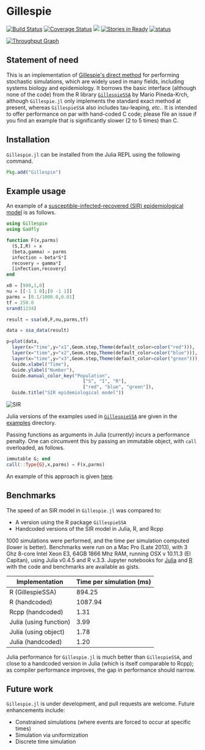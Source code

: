 
# Gillespie

[![Build Status](https://travis-ci.org/sdwfrost/Gillespie.jl.svg?branch=master)](https://travis-ci.org/sdwfrost/Gillespie.jl)
[![Coverage Status](https://coveralls.io/repos/github/sdwfrost/Gillespie.jl/badge.svg?branch=master)](https://coveralls.io/github/sdwfrost/Gillespie.jl?branch=master)
[![](https://img.shields.io/badge/docs-latest-blue.svg)](https://sdwfrost.github.io/Gillespie.jl/latest)
[![Stories in Ready](https://badge.waffle.io/sdwfrost/Gillespie.jl.png?label=ready&title=Ready)](https://waffle.io/sdwfrost/Gillespie.jl)
[![status](http://joss.theoj.org/papers/3cfdd80b93a9123b173e9617c1e6a238/status.svg)](http://joss.theoj.org/papers/3cfdd80b93a9123b173e9617c1e6a238)

[![Throughput Graph](https://graphs.waffle.io/sdwfrost/Gillespie.jl/throughput.svg)](https://waffle.io/sdwfrost/Gillespie.jl/metrics/throughput)

## Statement of need

This is an implementation of [Gillespie's direct method](http://en.wikipedia.org/wiki/Gillespie_algorithm) for performing stochastic simulations, which are widely used in many fields, including systems biology and epidemiology. It borrows the basic interface (although none of the code) from the R library [`GillespieSSA`](http://www.jstatsoft.org/v25/i12/paper) by Mario Pineda-Krch, although `Gillespie.jl` only implements the standard exact method at present, whereas `GillespieSSA` also includes tau-leaping, *etc.*. It is intended to offer performance on par with hand-coded C code; please file an issue if you find an example that is significantly slower (2 to 5 times) than C.

## Installation

```Gillespie.jl``` can be installed from the Julia REPL using the following command.

```julia
Pkg.add("Gillespie")
```

## Example usage

An example of a [susceptible-infected-recovered (SIR) epidemiological model](https://en.wikipedia.org/wiki/Compartmental_models_in_epidemiology#The_SIR_model_without_vital_dynamics) is as follows.

```julia
using Gillespie
using Gadfly

function F(x,parms)
  (S,I,R) = x
  (beta,gamma) = parms
  infection = beta*S*I
  recovery = gamma*I
  [infection,recovery]
end

x0 = [999,1,0]
nu = [[-1 1 0];[0 -1 1]]
parms = [0.1/1000.0,0.01]
tf = 250.0
srand(1234)

result = ssa(x0,F,nu,parms,tf)

data = ssa_data(result)

p=plot(data,
  layer(x="time",y="x1",Geom.step,Theme(default_color=color("red"))),
  layer(x="time",y="x2",Geom.step,Theme(default_color=color("blue"))),
  layer(x="time",y="x3",Geom.step,Theme(default_color=color("green"))),
  Guide.xlabel("Time"),
  Guide.ylabel("Number"),
  Guide.manual_color_key("Population",
                            ["S", "I", "R"],
                            ["red", "blue", "green"]),
  Guide.title("SIR epidemiological model"))
```

![SIR](https://github.com/sdwfrost/Gillespie.jl/blob/master/sir.png)

Julia versions of the examples used in [`GillespieSSA`](http://www.jstatsoft.org/v25/i12/paper) are given in the [examples](https://github.com/sdwfrost/Gillespie.jl/blob/master/examples) directory.

Passing functions as arguments in Julia (currently) incurs a performance penalty. One can circumvent this by passing an immutable object, with ```call``` overloaded, as follows.

```julia
immutable G; end
call(::Type{G},x,parms) = F(x,parms)
```

An example of this approach is given [here](https://github.com/sdwfrost/Gillespie.jl/blob/master/examples/sir2.jl).

## Benchmarks

The speed of an SIR model in `Gillespie.jl` was compared to:
- A version using the R package `GillespieSSA`
- Handcoded versions of the SIR model in Julia, R, and Rcpp

1000 simulations were performed, and the time per simulation computed (lower is better). Benchmarks were run on a Mac Pro (Late 2013), with 3 Ghz 8-core Intel Xeon E3, 64GB 1866 Mhz RAM, running OSX v 10.11.3 (El Capitan), using Julia v0.4.5 and R v.3.3. Jupyter notebooks for [Julia](https://gist.github.com/sdwfrost/8a0e926a5e16d7d104bd2bc1a5f9ed0b) and [R](https://gist.github.com/sdwfrost/afed3b881ef5742623b905a539197c7a) with the code and benchmarks are available as gists.

|    Implementation      | Time per simulation (ms) |
| ---------------------- | ------------------------ |
| R (GillespieSSA)       |        894.25            |
| R (handcoded)          |       1087.94            |
| Rcpp (handcoded)       |          1.31            |
| Julia (using function) |          3.99            |
| Julia (using object)   |          1.78            |
| Julia (handcoded)      |          1.20            |

Julia performance for `Gillespie.jl` is much better than `GillespieSSA`, and close to a handcoded version in Julia (which is itself comparable to Rcpp); as compiler performance improves, the gap in performance should narrow.

## Future work

`Gillespie.jl` is under development, and pull requests are welcome. Future enhancements include:

- Constrained simulations (where events are forced to occur at specific times)
- Simulation via uniformization
- Discrete time simulation
